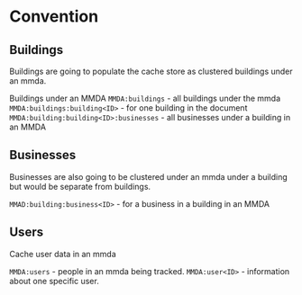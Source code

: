 # Convention

## Buildings

Buildings are going to populate the cache store as clustered buildings under an mmda.

Buildings under an MMDA
`MMDA:buildings` - all buildings under the mmda
`MMDA:buildings:building<ID>` - for one building in the document
`MMDA:building:building<ID>:businesses` - all businesses under a building in an MMDA

## Businesses

Businesses are also going to be clustered under an mmda under a building but would be separate from buildings.

`MMAD:building:business<ID>` - for a business in a building in an MMDA

## Users

Cache user data in an mmda

`MMDA:users` - people in an mmda being tracked.
`MMDA:user<ID>` - information about one specific user.
